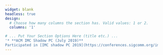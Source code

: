 ```yaml
---
widget: blank
headless: true
design:
  # Choose how many columns the section has. Valid values: 1 or 2.
  columns: '1'

# ... Put Your Section Options Here (title etc.) ...
'* **ACM IMC Shadow PC (July 2019)**  
Participated in [IMC shadow PC 2019](https://conferences.sigcomm.org/imc/2019/shadow/) on the beautiful campus of Queen Mary University of London'
---
```

